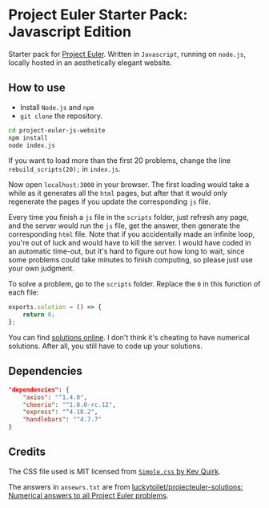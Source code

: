# Project Euler Starter Pack: Javascript Edition

Starter pack for [Project Euler](https://projecteuler.net/archives). Written in `Javascript`, running on `node.js`, locally hosted in an aesthetically elegant website.

## How to use

* Install `Node.js` and `npm`
* `git clone` the repository.

```bash
cd project-euler-js-website
npm install
node index.js
```

If you want to load more than the first 20 problems, change the line `rebuild_scripts(20);` in `index.js`.

Now open `localhost:3000` in your browser. The first loading would take a while as it generates all the `html` pages, but after that it would only regenerate the pages if you update the corresponding `js` file.

Every time you finish a `js` file in the `scripts` folder, just refresh any page, and the server would run the `js` file, get the answer, then generate the corresponding `html` file. Note that if you accidentally made an infinite loop, you're out of luck and would have to kill the server. I would have coded in an automatic time-out, but it's hard to figure out how long to wait, since some problems could take minutes to finish computing, so please just use your own judgment.

To solve a problem, go to the `scripts` folder. Replace the `0` in this function of each file:

```javascript
exports.solution = () => {
    return 0;
};
```

You can find [solutions online](https://github.com/luckytoilet/projecteuler-solutions/blob/master/Solutions.md). I don't think it's cheating to have numerical solutions. After all, you still have to code up your solutions.

## Dependencies

```json
"dependencies": {
    "axios": "^1.4.0",
    "cheerio": "^1.0.0-rc.12",
    "express": "^4.18.2",
    "handlebars": "^4.7.7"
}
```

## Credits

The CSS file used is MIT licensed from [`Simple.css` by Kev Quirk](https://github.com/kevquirk/simple.css).

The answers in `ansewrs.txt` are from [luckytoilet/projecteuler-solutions: Numerical answers to all Project Euler problems](https://github.com/luckytoilet/projecteuler-solutions).